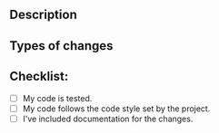 <!-- Make sure your changes are made towards develop branch. Thanks. -->

## Description
<!-- Please describe what you have changed or added -->

## Types of changes
<!-- What types of changes does your code introduce?  -->
<!-- Bug fix (non-breaking change which fixes an issue) -->
<!-- New feature (non-breaking change which adds functionality) -->
<!-- Breaking change (fix or feature that would cause existing functionality to not work as expected) -->

## Checklist:
- [ ] My code is tested.
- [ ] My code follows the code style set by the project.
- [ ] I've included documentation for the changes.
